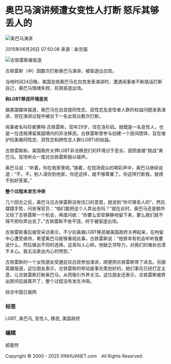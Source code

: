 # 奥巴马演讲频遭女变性人打断 怒斥其够丢人的

![奥巴马演讲](http://www.xinhuanet.com/world/2015-06/26/ewm_1279525941n.jpg)

2015年06月26日 07:50:08 来源：新京报

![古铁雷斯被驱逐](127952594_14352761219111n.jpg)

古铁雷斯（中）因数次打断奥巴马演讲，被驱逐出白宫。

当地时间24日晚，美国总统奥巴马在白宫发表演讲时，遭遇闹事者不断插话打断自己，奥巴马情绪失控，将其驱逐出场。

**称LGBT移民环境恶劣**

据美国媒体报道，奥巴马在白宫就同性恋、双性恋及变性者人群的权益问题发表演讲，但在演讲过程中被台下一名女观众数次打断。

闹事者名叫珍妮赛特·古铁雷斯，现年29岁，住在洛杉矶。她既是一名变性人，也是一位违规滞留美国境内的非法移民。古铁雷斯曾参与创建一个民间团体，旨在维护拉美裔同性恋、双性恋和跨性恋人群(LGBT)的权益。

古铁雷斯称，美国政府关押LGBT非法移民们的环境过于恶劣，因而直接“挑战”奥巴马。现场听众一度对古铁雷斯报以嘘声。

奥巴马说：“听着，你在我家里呢。”接着，在现场观众的喝彩声中，奥巴马继续说道：“不，不。别人请你到他家，你还这样，就不够尊重了。你这样打断我，就得不到好答案。”

**整个过程未发生冲突**

几个回合之后，奥巴马见古铁雷斯没有住口的意思，就说到“你可够丢人的”，然后摆摆手势，问安保官员：“咱们能把这个人弄出去吗？”就在此时，奥巴马还是额外又给了古铁雷斯一个机会，再度问她：“你要么安安静静地留下来，要么我们就不得不把你弄出去了。”古铁雷斯不依不饶，终于被驱逐出场。

古铁雷斯事后接受采访表示，不少拉美裔LGBT移民被美国政府关押起来，在拘留中心遭受虐待，希望奥巴马能够重视此事。古铁雷斯说：“他原本有机会听听我要说什么，然后做出不同的选择。这真叫人心碎。他缺乏领导力，对我们的难处也漠不关心。我无法表达内心的愤怒。”

古铁雷斯的一个女性朋友受邀前往白宫参加演讲，顺便把古铁雷斯带了进去。另据英媒报道，这位朋友表示，古铁雷斯的举动是事先策划好的，她们事先已经打定主意，让古铁雷斯打断奥巴马，从而吸引外界关注。这位朋友还表示，古铁雷斯被弄出房间后就离开了，整个过程没有发生冲突。

综合中国日报网

### 标签
LGBT, 奥巴马, 变性人, 移民, 美国政府

### 编辑
郝斐然

Copyright © 2000 - 2025 XINHUANET.com　All Rights Reserved.